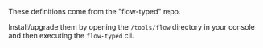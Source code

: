 These definitions come from the "flow-typed" repo.

Install/upgrade them by opening the `/tools/flow` directory in your console and then executing the `flow-typed` cli.
